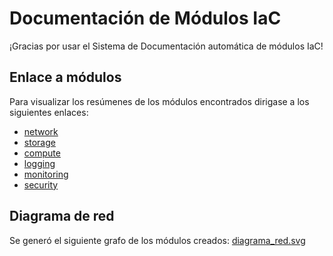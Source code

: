 # Documentación de Módulos IaC
¡Gracias por usar el Sistema de Documentación automática de módulos IaC!

## Enlace a módulos
Para visualizar los resúmenes de los módulos encontrados dirigase a los siguientes enlaces:
- [network](network.md)
- [storage](storage.md)
- [compute](compute.md)
- [logging](logging.md)
- [monitoring](monitoring.md)
- [security](security.md)

## Diagrama de red
Se generó el siguiente grafo de los módulos creados: [diagrama\_red.svg](diagrama_red.svg)
